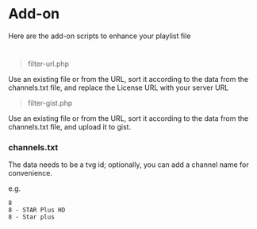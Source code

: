 # Add-on
Here are the add-on scripts to enhance your playlist file
#

>filter-url.php

Use an existing file or from the URL, sort it according to the data from the channels.txt file, and replace the License URL with your server URL

>filter-gist.php

Use an existing file or from the URL, sort it according to the data from the channels.txt file, and upload it to gist.

### channels.txt
The data needs to be a tvg id; optionally, you can add a channel name for convenience.


e.g.
```
8
8 - STAR Plus HD
8 - Star plus
